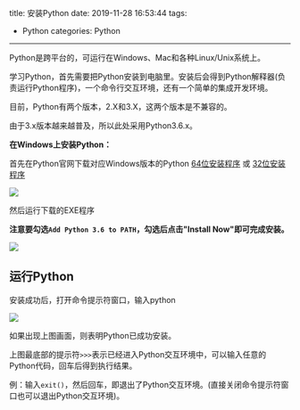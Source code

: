 title: 安装Python
date: 2019-11-28 16:53:44
tags: 
 - Python
categories: Python
----------

Python是跨平台的，可运行在Windows、Mac和各种Linux/Unix系统上。<!-- more -->

学习Python，首先需要把Python安装到电脑里。安装后会得到Python解释器(负责运行Python程序)，一个命令行交互环境，还有一个简单的集成开发环境。

目前，Python有两个版本，2.X和3.X，这两个版本是不兼容的。

由于3.x版本越来越普及，所以此处采用Python3.6.x。

**在Windows上安装Python：**

首先在Python官网下载对应Windows版本的Python [64位安装程序](https://www.python.org/ftp/python/3.6.3/python-3.6.3-amd64.exe) 或 [32位安装程序](https://www.python.org/ftp/python/3.6.3/python-3.6.3.exe)

![](http://oih7sazbd.bkt.clouddn.com/python.jpg)


然后运行下载的EXE程序 

**注意要勾选``Add Python 3.6 to PATH``，勾选后点击"Install Now"即可完成安装。**

![](http://oih7sazbd.bkt.clouddn.com/install.jpg)


## 运行Python

安装成功后，打开命令提示符窗口，输入python

![](http://oih7sazbd.bkt.clouddn.com/QQ%E6%88%AA%E5%9B%BE20171128164544.jpg)

如果出现上图画面，则表明Python已成功安装。

上图最底部的提示符`>>>`表示已经进入Python交互环境中，可以输入任意的Python代码，回车后得到执行结果。

例：输入`exit()`，然后回车，即退出了Python交互环境。(直接关闭命令提示符窗口也可以退出Python交互环境)。


